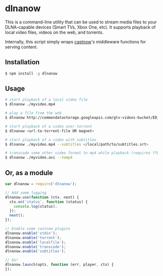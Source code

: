 # dlnanow

This is a command-line utility that can be used to stream media files to your DLNA-capable devices (Smart TVs, Xbox One, etc). It supports playback of local video files, videos on the web, and torrents.

Internally, this script simply wraps [castnow](https://github.com/xat/castnow)'s middleware functions for serving content.

## Installation

```sh
$ npm install -g dlnanow
```

## Usage

```sh
# start playback of a local video file
$ dlnanow ./myvideo.mp4

# play a file from the web
$ dlnanow http://commondatastorage.googleapis.com/gtv-videos-bucket/ED_1280.mp4

# start playback of a video over torrent
$ dlnanow <url-to-torrent-file OR magnet>

# start playback of a video with subtitles
$ dlnanow ./myvideo.mp4 --subtitles </local/path/to/subtitles.srt>

# transcode some other video format to mp4 while playback (requires ffmpeg)
$ dlnanow ./myvideo.avi --tomp4
```

## Or, as a module

```javascript
var dlnanow = require('dlnanow');

// Add some logging
dlnanow.use(function (ctx, next) {
  ctx.on('status', function (status) {
    console.log(status);
  });
  next();
});

// Enable some castnow plugins
dlnanow.enable('stdin');
dlnanow.enable('torrent');
dlnanow.enable('localfile');
dlnanow.enable('transcode');
dlnanow.enable('subtitles');

// Go!
dlnanow.launch(opts, function (err, player, ctx) {
});
```
